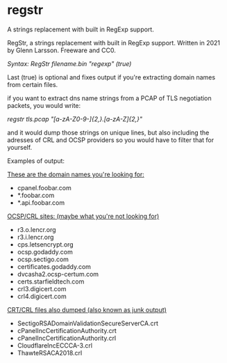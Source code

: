 # regstr
A strings replacement with built in RegExp support.

RegStr, a strings replacement with built in RegExp support. Written in 2021 by Glenn Larsson. Freeware and CC0.

*Syntax: RegStr filename.bin "regexp" (true)*

Last (true) is optional and fixes output if you're extracting domain names from certain files.

if you want to extract dns name strings from a PCAP of TLS negotiation packets, you would write:

*regstr tls.pcap "[a-zA-Z0-9-]{2,}\.[a-zA-Z]{2,}"*

and it would dump those strings on unique lines, but also including the adresses of CRL and OCSP providers so you would have to filter that for yourself.

Examples of output:

<u>These are the domain names you're looking for:</u>
- cpanel.foobar.com
- *.foobar.com
- *.api.foobar.com

<u>OCSP/CRL sites: (maybe what you're not looking for)</u>
- r3.o.lencr.org
- r3.i.lencr.org
- cps.letsencrypt.org
- ocsp.godaddy.com
- ocsp.sectigo.com
- certificates.godaddy.com
- dvcasha2.ocsp-certum.com
- certs.starfieldtech.com
- crl3.digicert.com
- crl4.digicert.com

<u>CRT/CRL files also dumped (also known as junk output)</u>
- SectigoRSADomainValidationSecureServerCA.crt
- cPanelIncCertificationAuthority.crt
- cPanelIncCertificationAuthority.crl
- CloudflareIncECCCA-3.crl
- ThawteRSACA2018.crl
